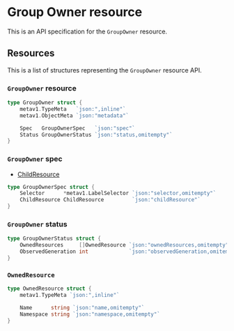 # Group Owner resource

This is an API specification for the `GroupOwner` resource.

## Resources

This is a list of structures representing the `GroupOwner` resource API.

### `GroupOwner` resource

```go
type GroupOwner struct {
	metav1.TypeMeta   `json:",inline"`
	metav1.ObjectMeta `json:"metadata"`

	Spec   GroupOwnerSpec   `json:"spec"`
	Status GroupOwnerStatus `json:"status,omitempty"`
}
```

### `GroupOwner` spec

- [ChildResource](./02_global_owner.md#globalowner-child-resource)

```go
type GroupOwnerSpec struct {
	Selector      *metav1.LabelSelector `json:"selector,omitempty"`
	ChildResource ChildResource         `json:"childResource"`
}
```

### `GroupOwner` status

```go
type GroupOwnerStatus struct {
	OwnedResources     []OwnedResource `json:"ownedResources,omitempty"`
	ObservedGeneration int             `json:"observedGeneration,omitempty"`
}
```

### `OwnedResource`

```go
type OwnedResource struct {
	metav1.TypeMeta `json:",inline"`

	Name      string `json:"name,omitempty"`
	Namespace string `json:"namespace,omitempty"`
}
```